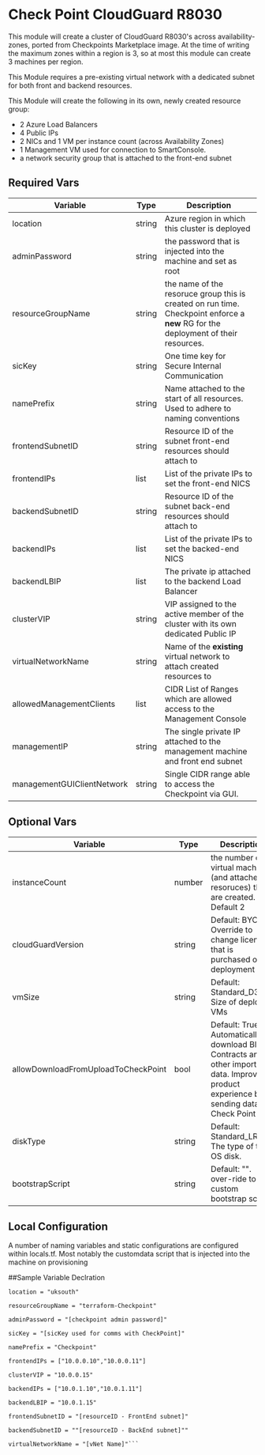 # Check Point CloudGuard R8030

This module will create a cluster of CloudGuard R8030's across availability-zones, ported from Checkpoints Marketplace image. At the time of writing the maximum zones within a region is 3, so at most this module can create 3 machines per region. 

This Module requires a pre-existing virtual network with a dedicated subnet for both front and backend resources. 

This Module will create the following in its own, newly created resource group:
* 2 Azure Load Balancers
* 4 Public IPs 
* 2 NICs and 1 VM per instance count (across Availability Zones) 
* 1 Management VM used for connection to SmartConsole. 
* a network security group that is attached to the front-end subnet




## Required Vars
| Variable | Type | Description|
|----------|------|------------|
| location | string   |Azure region in which this cluster is deployed|
| adminPassword| string|the password that is injected into the machine and set as root|
| resourceGroupName| string|the name of the resoruce group this is created on run time. Checkpoint enforce a **new** RG for the deployment of their resources.|
| sicKey| string|One time key for Secure Internal Communication|
| namePrefix| string|Name attached to the start of all resources. Used to adhere to naming conventions|
| frontendSubnetID| string|Resource ID of the subnet front-end resources should attach to|
| frontendIPs| list |List of the private IPs to set the front-end NICS|
| backendSubnetID| string|Resource ID of the subnet back-end resources should attach to|
| backendIPs| list |List of the private IPs to set the backed-end NICS|
| backendLBIP| list |The private ip attached to the backend Load Balancer|
| clusterVIP| string|VIP assigned to the active member of the cluster with its own dedicated Public IP|
| virtualNetworkName| string|Name of the **existing** virtual network to attach created resources to|
| allowedManagementClients| list| CIDR List of Ranges which are allowed access to the Management Console|
| managementIP| string | The single private IP attached to the management machine and front end subnet|
| managementGUIClientNetwork | string | Single CIDR range able to access the Checkpoint via GUI.|



## Optional Vars
| Variable | Type | Description|
|----------|------|------------|
| instanceCount| number |the number of virtual machines (and attached resoruces) that are created. Default 2|
| cloudGuardVersion| string|Default: BYOL. Override to change licence that is purchased on deployment|
| vmSize| string|Default: Standard_D3_v2. Size of deployed VMs|
| allowDownloadFromUploadToCheckPoint | bool|Default: True. Automatically download Blade Contracts and other important data. Improve product experience by sending data to Check Point|
| diskType | string  |Default: Standard_LRS. The type of the OS disk.|
| bootstrapScript| string  |Default: "". over-ride to set custom bootstrap script.|


## Local Configuration

A number of naming variables and static configurations are configured within locals.tf. Most notably the customdata script that is injected into the machine on provisioning


##Sample Variable Declration

```
location = "uksouth"

resourceGroupName = "terraform-Checkpoint"

adminPassword = "[checkpoint admin password]"

sicKey = "[sicKey used for comms with CheckPoint]"

namePrefix = "Checkpoint"

frontendIPs = ["10.0.0.10","10.0.0.11"]

clusterVIP = "10.0.0.15"

backendIPs = ["10.0.1.10","10.0.1.11"]

backendLBIP = "10.0.1.15"

frontendSubnetID = "[resourceID - FrontEnd subnet]"

backendSubnetID = ""[resourceID - BackEnd subnet]""

virtualNetworkName = "[vNet Name]"```
